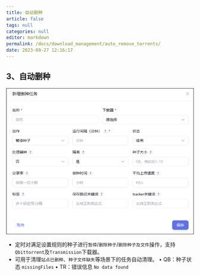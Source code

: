 ```yaml
---
title: 自动删种
article: false
tags: null
categories: null
editor: markdown
permalink: /docs/download_management/auto_remove_torrents/
date: 2023-09-27 12:16:17
---
```

## 3、自动删种

![0201.png](./images/0201.png)

- 定时对满足设置规则的种子进行`暂停`/`删除种子`/`删除种子及文件`操作，支持`Qbittorrent`及`Transmission`下载器。
- 可用于清理`站点已删种`、`种子文件缺失`等场景下的任务自动清理。
  • QB：种子状态 `missingFiles`
  • TR：错误信息 `No data found`
